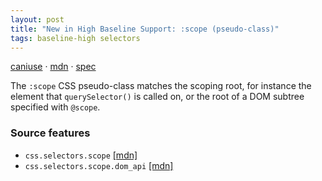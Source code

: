 ```yaml
---
layout: post
title: "New in High Baseline Support: :scope (pseudo-class)"
tags: baseline-high selectors
---
```


[caniuse](https://caniuse.com/?search=scope-pseudo) · [mdn](https://developer.mozilla.org/en-US/search?q=:scope (pseudo-class)) · [spec](https://drafts.csswg.org/selectors-4/#the-scope-pseudo)

The `:scope` CSS pseudo-class matches the scoping root, for instance the element that `querySelector()` is called on, or the root of a DOM subtree specified with `@scope`.

### Source features

- ``css.selectors.scope`` [[mdn]](https://developer.mozilla.org/en-US/search?q=css.selectors.scope)
- ``css.selectors.scope.dom_api`` [[mdn]](https://developer.mozilla.org/en-US/search?q=css.selectors.scope.dom_api)
